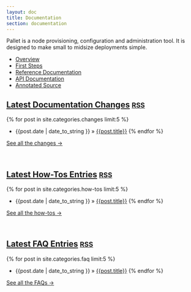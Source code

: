 ```yaml
---
layout: doc
title: Documentation
section: documentation
---
```


Pallet is a node provisioning, configuration and administration tool.  It is
designed to make small to midsize deployments simple.

- [Overview](/doc/overview)
- [First Steps](/doc/first-steps)
- [Reference Documentation](/doc/reference)
- [API Documentation](http://pallet.github.com/pallet/api/0.6/index.html)
- [Annotated Source](http://pallet.github.com/pallet/marginalia/uberdoc.html)

## [Latest Documentation Changes](/doc/changes) <small><a href="/doc/changes/atom.xml">RSS</a></small>
{% for post in site.categories.changes limit:5 %}
- {{post.date | date_to_string }} &raquo; [{{post.title}}]({{post.url}})
{% endfor %}
<p><a class="pull-right" href="/doc/changes"> See all the changes &rarr;</a></p>
<br>

## [Latest How-Tos Entries](/doc/how-tos) <small><a href="/doc/how-tos/atom.xml">RSS</a></small>
{% for post in site.categories.how-tos limit:5 %}
- {{post.date | date_to_string }} &raquo; [{{post.title}}]({{post.url}})
{% endfor %}
<p><a class="pull-right" href="/doc/how-tos"> See all the how-tos &rarr;</a></p>
<br>

## [Latest FAQ Entries](/doc/faq) <small><a href="/doc/faq/atom.xml">RSS</a></small>
{% for post in site.categories.faq limit:5 %}
- {{post.date | date_to_string }} &raquo; [{{post.title}}]({{post.url}})
{% endfor %}
<p><a class="pull-right" href="/doc/faq"> See all the FAQs &rarr;</a></p>
<br>

